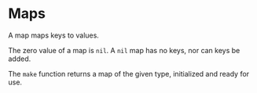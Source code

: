 # Maps


A map maps keys to values.

The zero value of a map is `nil`.
A `nil` map has no keys, nor can keys be added.

The `make` function returns a map of the given type,
initialized and ready for use.

